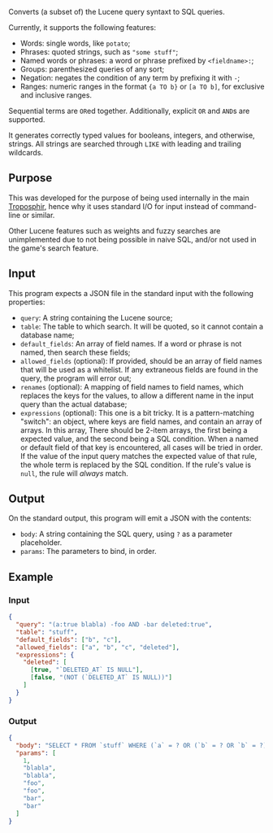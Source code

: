 Converts (a subset of) the Lucene query syntaxt to SQL queries.

Currently, it supports the following features:

 - Words: single words, like `potato`;
 - Phrases: quoted strings, such as `"some stuff"`;
 - Named words or phrases: a word or phrase prefixed by `<fieldname>:`;
 - Groups: parenthesized queries of any sort;
 - Negation: negates the condition of any term by prefixing it with `-`;
 - Ranges: numeric ranges in the format `{a TO b}` or `[a TO b]`, for exclusive and inclusive ranges.
 
Sequential terms are `OR`ed together. Additionally, explicit `OR` and `AND`s are supported.

It generates correctly typed values for booleans, integers, and otherwise, strings. All strings are searched through `LIKE` with leading and trailing wildcards.

## Purpose

This was developed for the purpose of being used internally in the main [Troposphir](https://github.com/Troposphir/troposphir), hence why it uses standard I/O for input instead of command-line or similar.

Other Lucene features such as weights and fuzzy searches are unimplemented due to not being possible in naive SQL, and/or not used in the game's search feature.

## Input

This program expects a JSON file in the standard input with the following properties:

 - `query`: A string containing the Lucene source;
 - `table`: The table to which search. It will be quoted, so it cannot contain a database name;
 - `default_fields`: An array of field names. If a word or phrase is not named, then search these fields;
 - `allowed_fields` (optional): If provided, should be an array of field names that will be used as a whitelist. If any extraneous fields are found in the query, the program will error out;
 - `renames` (optional): A mapping of field names to field names, which replaces the keys for the values, to allow a different name in the input query than the actual database;
 - `expressions` (optional): This one is a bit tricky. It is a pattern-matching "switch": an object, where keys are field names, and contain an array of arrays. In this array, There should be 2-item arrays, the first being a expected value, and the second being a SQL condition. When a named or default field of that key is encountered, all cases will be tried in order. If the value of the input query matches the expected value of that rule, the whole term is replaced by the SQL condition. If the rule's value is `null`, the rule will _always_ match.

## Output

On the standard output, this program will emit a JSON with the contents:

 - `body`: A string containing the SQL query, using `?` as a parameter placeholder.
 - `params`: The parameters to bind, in order.

## Example

### Input

```json
{
  "query": "(a:true blabla) -foo AND -bar deleted:true",
  "table": "stuff",
  "default_fields": ["b", "c"],
  "allowed_fields": ["a", "b", "c", "deleted"],
  "expressions": {
    "deleted": [
      [true, "`DELETED_AT` IS NULL"],
      [false, "(NOT (`DELETED_AT` IS NULL))"]
    ]
  }
}
```

### Output

```json
{
  "body": "SELECT * FROM `stuff` WHERE (`a` = ? OR (`b` = ? OR `b` = ?)) OR ((NOT (`a` = ? OR `b` = ?)) AND (`a` = ? OR `b` = ?)) OR `DELETED_AT` IS NULL",
  "params": [
    1,
    "blabla",
    "blabla",
    "foo",
    "foo",
    "bar",
    "bar"
  ]
}
```
